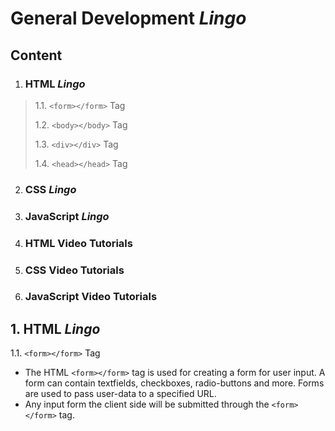 # General Development *Lingo*

## **Content**

1. ### HTML *Lingo*
>  1.1. `<form></form>` Tag
>
>  1.2. `<body></body>` Tag
>
>  1.3. `<div></div>` Tag
>
>  1.4. `<head></head>` Tag


2. ### CSS *Lingo*

3. ### JavaScript *Lingo*

4. ### HTML Video Tutorials

5. ### CSS Video Tutorials

6. ### JavaScript Video Tutorials




## 1. HTML *Lingo*

  1.1. `<form></form>` Tag

   * The HTML `<form></form>` tag is used for creating a form for user input. A form can contain textfields, checkboxes, radio-buttons and more. Forms are used to pass user-data to a specified URL.
   * Any input form the client side will be submitted through the `<form></form>` tag.
  
